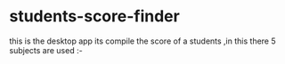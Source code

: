 # students-score-finder
this is  the desktop app  its compile the score of a students ,in this there 5 subjects are used :-

